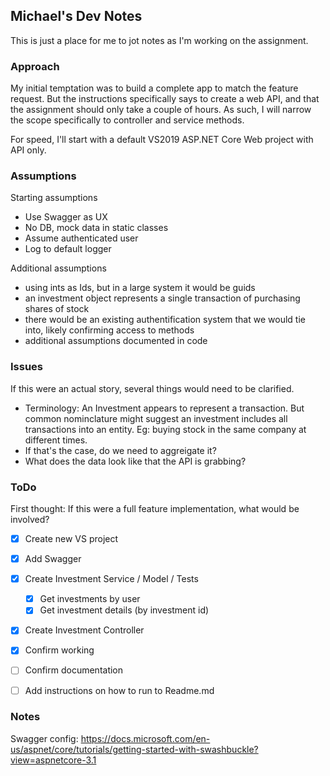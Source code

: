 
## Michael's Dev Notes
This is just a place for me to jot notes as I'm working on the assignment.

### Approach
My initial temptation was to build a complete app to match the feature request. But the instructions specifically says to create a web API, and that the assignment should only take a couple of hours. As such, I will narrow the scope specifically to controller and service methods. 

For speed, I'll start with a default VS2019 ASP.NET Core Web project with API only.

### Assumptions
Starting assumptions
- Use Swagger as UX
- No DB, mock data in static classes
- Assume authenticated user
- Log to default logger

Additional assumptions
- using ints as Ids, but in a large system it would be guids
- an investment object represents a single transaction of purchasing shares of stock
- there would be an existing authentification system that we would tie into, likely confirming access to methods
- additional assumptions documented in code

### Issues
If this were an actual story, several things would need to be clarified. 
- Terminology: An Investment appears to represent a transaction. But common nominclature might suggest an investment includes all transactions into an entity. Eg: buying stock in the same company at different times.
- If that's the case, do we need to aggreigate it? 
- What does the data look like that the API is grabbing?


### ToDo
First thought: If this were a full feature implementation, what would be involved?
 - [x] Create new VS project
 - [x] Add Swagger
 - [x] Create Investment Service / Model / Tests
	 - [x] Get investments by user
	 - [x] Get investment details (by investment id)
 - [x] Create Investment Controller
 - [x] Confirm working
 - [ ] Confirm documentation
 - [ ] Add instructions on how to run to Readme.md


### Notes
Swagger config: https://docs.microsoft.com/en-us/aspnet/core/tutorials/getting-started-with-swashbuckle?view=aspnetcore-3.1

